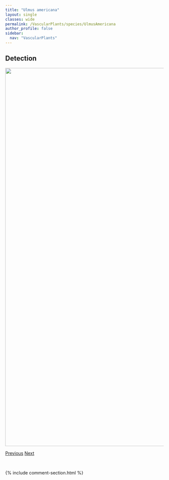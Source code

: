 ```yaml
---
title: "Ulmus americana"
layout: single
classes: wide
permalink: /VascularPlants/species/UlmusAmericana
author_profile: false
sidebar:
  nav: "VascularPlants"
---
```


<h2>Detection</h2>

<a href="https://drive.google.com/uc?export=view&id=1uHCvB-LtXhq0-c7YtbxZT7eewWp9ukPf">
<img src="https://drive.google.com/uc?export=view&id=1uHCvB-LtXhq0-c7YtbxZT7eewWp9ukPf" height = "1200" width = "800">
</a>


<a href="/DevelopmentWebsite/VascularPlants/species/Ulmus" class="pagination--pager" title="Ulmus">Previous</a> <a href="/DevelopmentWebsite/VascularPlants/species/UlmusPumila" class="pagination--pager" title="Ulmus pumila">Next</a>

<p>&nbsp;</p>

{% include comment-section.html %}
